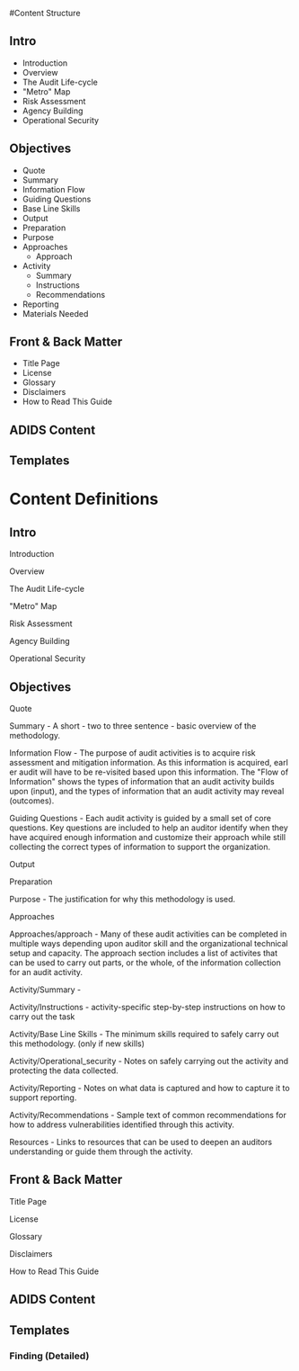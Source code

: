 
#Content Structure

## Intro

* Introduction
* Overview
* The Audit Life-cycle
* "Metro" Map
* Risk Assessment
* Agency Building
* Operational Security

## Objectives

* Quote
* Summary
* Information Flow
* Guiding Questions
* Base Line Skills
* Output
* Preparation
* Purpose
* Approaches
  * Approach
* Activity
  * Summary
  * Instructions
  * Recommendations
* Reporting
* Materials Needed

## Front & Back Matter

* Title Page
* License
* Glossary
* Disclaimers
* How to Read This Guide

## ADIDS Content

## Templates


# Content Definitions

## Intro

Introduction

Overview

The Audit Life-cycle

"Metro" Map

Risk Assessment

Agency Building

Operational Security

## Objectives

Quote

Summary - A short - two to three sentence - basic overview of the methodology.

Information Flow - The purpose of audit activities is to acquire risk assessment and mitigation information. As this information is acquired, earl er audit will have to be re-visited based upon this information. The "Flow of Information" shows the types of information that an audit activity builds upon (input), and the types of information that an audit activity may reveal (outcomes).

Guiding Questions - Each audit activity is guided by a small set of core questions. Key questions are included to help an auditor identify when they have acquired enough information and customize their approach while still collecting the correct types of information to support the organization.

Output

Preparation

Purpose - The justification for why this methodology is used.

Approaches

Approaches/approach - Many of these audit activities can be completed in multiple ways depending upon auditor skill and the organizational technical setup and capacity. The approach section includes a list of activites that can be used to carry out parts, or the whole, of the information collection for an audit activity.

Activity/Summary - 

Activity/Instructions - activity-specific step-by-step instructions on how to carry out the task

Activity/Base Line Skills - The minimum skills required to safely carry out this methodology. (only if new skills)

Activity/Operational_security - Notes on safely carrying out the activity and protecting the data collected.

Activity/Reporting - Notes on what data is captured and how to capture it to support reporting.

Activity/Recommendations -  Sample text of common recommendations for how to address vulnerabilities identified through this
activity.

Resources - Links to resources that can be used to deepen an auditors understanding or guide them through the activity.

## Front & Back Matter

Title Page

License

Glossary

Disclaimers

How to Read This Guide

## ADIDS Content

## Templates


### Finding (Detailed)



